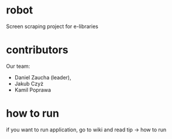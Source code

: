 # robot
Screen scraping project for e-libraries

# contributors
Our team:
- Daniel Zaucha (leader),
- Jakub Czyż
- Kamil Poprawa

# how to run
if you want to run application, go to wiki and read tip -> how to run
